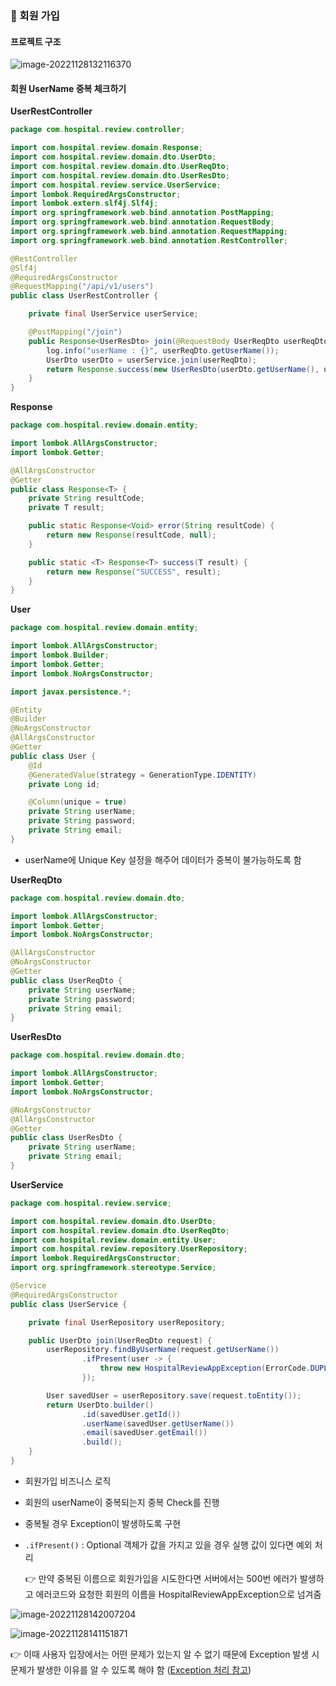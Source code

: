 ### 📌 회원 가입

#### 프로젝트 구조

![image-20221128132116370](./assets/image-20221128132116370.png)



#### 회원 UserName 중복 체크하기

**UserRestController**

```java
package com.hospital.review.controller;

import com.hospital.review.domain.Response;
import com.hospital.review.domain.dto.UserDto;
import com.hospital.review.domain.dto.UserReqDto;
import com.hospital.review.domain.dto.UserResDto;
import com.hospital.review.service.UserService;
import lombok.RequiredArgsConstructor;
import lombok.extern.slf4j.Slf4j;
import org.springframework.web.bind.annotation.PostMapping;
import org.springframework.web.bind.annotation.RequestBody;
import org.springframework.web.bind.annotation.RequestMapping;
import org.springframework.web.bind.annotation.RestController;

@RestController
@Slf4j
@RequiredArgsConstructor
@RequestMapping("/api/v1/users")
public class UserRestController {

    private final UserService userService;

    @PostMapping("/join")
    public Response<UserResDto> join(@RequestBody UserReqDto userReqDto) {
        log.info("userName : {}", userReqDto.getUserName());
        UserDto userDto = userService.join(userReqDto);
        return Response.success(new UserResDto(userDto.getUserName(), userDto.getEmail()));
    }
}
```

**Response**

```java
package com.hospital.review.domain.entity;

import lombok.AllArgsConstructor;
import lombok.Getter;

@AllArgsConstructor
@Getter
public class Response<T> {
    private String resultCode;
    private T result;

    public static Response<Void> error(String resultCode) {
        return new Response(resultCode, null);
    }

    public static <T> Response<T> success(T result) {
        return new Response("SUCCESS", result);
    }
}
```

**User**

```java
package com.hospital.review.domain.entity;

import lombok.AllArgsConstructor;
import lombok.Builder;
import lombok.Getter;
import lombok.NoArgsConstructor;

import javax.persistence.*;

@Entity
@Builder
@NoArgsConstructor
@AllArgsConstructor
@Getter
public class User {
    @Id
    @GeneratedValue(strategy = GenerationType.IDENTITY)
    private Long id;

    @Column(unique = true)
    private String userName;
    private String password;
    private String email;
}
```

- userName에 Unique Key 설정을 해주어 데이터가 중복이 불가능하도록 함

**UserReqDto**

```java
package com.hospital.review.domain.dto;

import lombok.AllArgsConstructor;
import lombok.Getter;
import lombok.NoArgsConstructor;

@AllArgsConstructor
@NoArgsConstructor
@Getter
public class UserReqDto {
    private String userName;
    private String password;
    private String email;
}
```

**UserResDto**

```java
package com.hospital.review.domain.dto;

import lombok.AllArgsConstructor;
import lombok.Getter;
import lombok.NoArgsConstructor;

@NoArgsConstructor
@AllArgsConstructor
@Getter
public class UserResDto {
    private String userName;
    private String email;
}

```

**UserService**

```java
package com.hospital.review.service;

import com.hospital.review.domain.dto.UserDto;
import com.hospital.review.domain.dto.UserReqDto;
import com.hospital.review.domain.entity.User;
import com.hospital.review.repository.UserRepository;
import lombok.RequiredArgsConstructor;
import org.springframework.stereotype.Service;

@Service
@RequiredArgsConstructor
public class UserService {

    private final UserRepository userRepository;

    public UserDto join(UserReqDto request) {
        userRepository.findByUserName(request.getUserName())
                .ifPresent(user -> {
                    throw new HospitalReviewAppException(ErrorCode.DUPLICATED_USER_NAME, String.format("UserName : %s", request.getUserName()));
                });

        User savedUser = userRepository.save(request.toEntity());
        return UserDto.builder()
                .id(savedUser.getId())
                .userName(savedUser.getUserName())
                .email(savedUser.getEmail())
                .build();
    }
}
```

- 회원가입 비즈니스 로직

- 회원의 userName이 중복되는지 중복 Check를 진행

- 중복될 경우 Exception이 발생하도록 구현

- `.ifPresent()` : Optional 객체가 값을 가지고 있을 경우 실행 값이 있다면 예외 처리

  👉 만약 중복된 이름으로 회원가입을 시도한다면 서버에서는 500번 에러가 발생하고 에러코드와 요청한 회원의 이름을 HospitalReviewAppException으로 넘겨줌

![image-20221128142007204](./assets/image-20221128142007204.png)

![image-20221128141151871](./assets/image-20221128141151871.png)

👉 이때 사용자 입장에서는 어떤 문제가 있는지 알 수 없기 때문에 Exception 발생 시 문제가 발생한 이유를 알 수 있도록 해야 함 ([Exception 처리 참고](./Exception처리.md))
